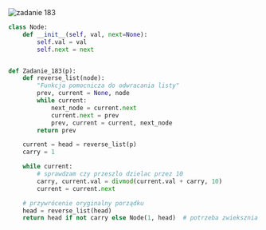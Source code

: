 <picture>
  <source srcset="../../srt/zbior_zadan/183.png" media="(prefers-color-scheme: light)">
  <source srcset="../../srt/zbior_zadan/black_183.png" media="(prefers-color-scheme: dark)">
  <img src="../../srt/zbior_zadan/black_183.png" alt="zadanie 183">
</picture>

```python
class Node:
    def __init__(self, val, next=None):
        self.val = val
        self.next = next


def Zadanie_183(p):
    def reverse_list(node):
        "Funkcja pomocnicza do odwracania listy"
        prev, current = None, node
        while current:
            next_node = current.next
            current.next = prev
            prev, current = current, next_node
        return prev

    current = head = reverse_list(p)
    carry = 1

    while current:
        # sprawdzam czy przeszlo dzielac przez 10
        carry, current.val = divmod(current.val + carry, 10)
        current = current.next

    # przywrócenie oryginalny porządku
    head = reverse_list(head)
    return head if not carry else Node(1, head)  # potrzeba zwieksznia cyfr liczby
```